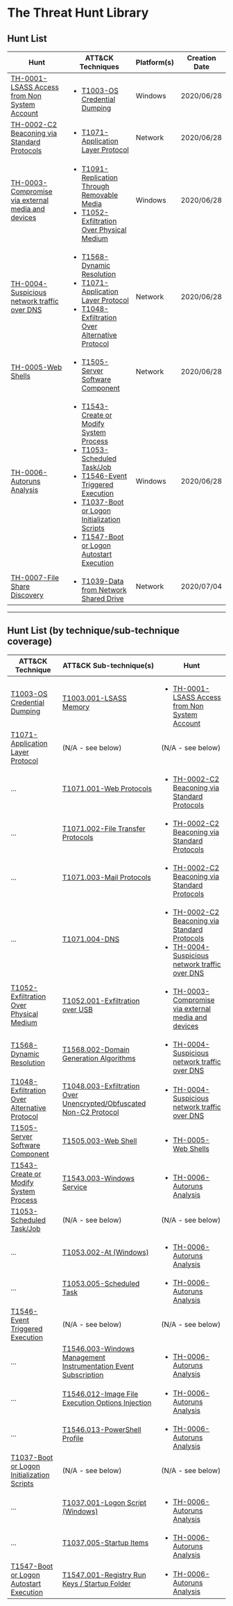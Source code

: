 
# The Threat Hunt Library

## Hunt List

|Hunt|ATT&CK Techniques|Platform(s)|Creation Date|
|---|---|---|---|
|<a href="hunts/TH-0001-LSASS Access from Non System Account.md">TH-0001-LSASS Access from Non System Account</a>|<ul style='margin-bottom: 0;'><li><a href="https://attack.mitre.org/beta/techniques/T1003/">T1003-OS Credential Dumping</a></li></ul>|Windows|2020/06/28|
|<a href="hunts/TH-0002-C2 Beaconing via Standard Protocols.md">TH-0002-C2 Beaconing via Standard Protocols</a>|<ul style='margin-bottom: 0;'><li><a href="https://attack.mitre.org/beta/techniques/T1071/">T1071-Application Layer Protocol</a></li></ul>|Network|2020/06/28|
|<a href="hunts/TH-0003-Compromise via external media and devices.md">TH-0003-Compromise via external media and devices</a>|<ul style='margin-bottom: 0;'><li><a href="https://attack.mitre.org/beta/techniques/T1091/">T1091-Replication Through Removable Media</a></li><li><a href="https://attack.mitre.org/beta/techniques/T1052/">T1052-Exfiltration Over Physical Medium</a></li></ul>|Windows|2020/06/28|
|<a href="hunts/TH-0004-Suspicious network traffic over DNS.md">TH-0004-Suspicious network traffic over DNS</a>|<ul style='margin-bottom: 0;'><li><a href="https://attack.mitre.org/beta/techniques/T1568/">T1568-Dynamic Resolution</a></li><li><a href="https://attack.mitre.org/beta/techniques/T1071/">T1071-Application Layer Protocol</a></li><li><a href="https://attack.mitre.org/beta/techniques/T1048/">T1048-Exfiltration Over Alternative Protocol</a></li></ul>|Network|2020/06/28|
|<a href="hunts/TH-0005-Web Shells.md">TH-0005-Web Shells</a>|<ul style='margin-bottom: 0;'><li><a href="https://attack.mitre.org/beta/techniques/T1505/">T1505-Server Software Component</a></li></ul>|Network|2020/06/28|
|<a href="hunts/TH-0006-Autoruns Analysis.md">TH-0006-Autoruns Analysis</a>|<ul style='margin-bottom: 0;'><li><a href="https://attack.mitre.org/beta/techniques/T1543/">T1543-Create or Modify System Process</a></li><li><a href="https://attack.mitre.org/beta/techniques/T1053/">T1053-Scheduled Task/Job</a></li><li><a href="https://attack.mitre.org/beta/techniques/T1546/">T1546-Event Triggered Execution</a></li><li><a href="https://attack.mitre.org/beta/techniques/T1037/">T1037-Boot or Logon Initialization Scripts</a></li><li><a href="https://attack.mitre.org/beta/techniques/T1547/">T1547-Boot or Logon Autostart Execution</a></li></ul>|Windows|2020/06/28|
|<a href="hunts/TH-0007-File Share Discovery.md">TH-0007-File Share Discovery</a>|<ul style='margin-bottom: 0;'><li><a href="https://attack.mitre.org/beta/techniques/T1039/">T1039-Data from Network Shared Drive</a></li></ul>|Network|2020/07/04|

---
## Hunt List (by technique/sub-technique coverage)

|ATT&CK Technique|ATT&CK Sub-technique(s)|Hunt|
|---|---|---|
|[T1003-OS Credential Dumping](https://attack.mitre.org/beta/techniques/T1003/)|[T1003.001-LSASS Memory](https://attack.mitre.org/beta/techniques/T1003/001/)|<ul style='margin-bottom: 0;'><li><a href="hunts/TH-0001-LSASS Access from Non System Account.md">TH-0001-LSASS Access from Non System Account</a></li></ul>|
|[T1071-Application Layer Protocol](https://attack.mitre.org/beta/techniques/T1071/)|(N/A - see below)|(N/A - see below)|
|...|[T1071.001-Web Protocols](https://attack.mitre.org/beta/techniques/T1071/001/)|<ul style='margin-bottom: 0;'><li><a href="hunts/TH-0002-C2 Beaconing via Standard Protocols.md">TH-0002-C2 Beaconing via Standard Protocols</a></li></ul>|
|...|[T1071.002-File Transfer Protocols](https://attack.mitre.org/beta/techniques/T1071/002/)|<ul style='margin-bottom: 0;'><li><a href="hunts/TH-0002-C2 Beaconing via Standard Protocols.md">TH-0002-C2 Beaconing via Standard Protocols</a></li></ul>|
|...|[T1071.003-Mail Protocols](https://attack.mitre.org/beta/techniques/T1071/003/)|<ul style='margin-bottom: 0;'><li><a href="hunts/TH-0002-C2 Beaconing via Standard Protocols.md">TH-0002-C2 Beaconing via Standard Protocols</a></li></ul>|
|...|[T1071.004-DNS](https://attack.mitre.org/beta/techniques/T1071/004/)|<ul style='margin-bottom: 0;'><li><a href="hunts/TH-0002-C2 Beaconing via Standard Protocols.md">TH-0002-C2 Beaconing via Standard Protocols</a></li><li><a href="hunts/TH-0004-Suspicious network traffic over DNS.md">TH-0004-Suspicious network traffic over DNS</a></li></ul>|
|[T1052-Exfiltration Over Physical Medium](https://attack.mitre.org/beta/techniques/T1052/)|[T1052.001-Exfiltration over USB](https://attack.mitre.org/beta/techniques/T1052/001/)|<ul style='margin-bottom: 0;'><li><a href="hunts/TH-0003-Compromise via external media and devices.md">TH-0003-Compromise via external media and devices</a></li></ul>|
|[T1568-Dynamic Resolution](https://attack.mitre.org/beta/techniques/T1568/)|[T1568.002-Domain Generation Algorithms](https://attack.mitre.org/beta/techniques/T1568/002/)|<ul style='margin-bottom: 0;'><li><a href="hunts/TH-0004-Suspicious network traffic over DNS.md">TH-0004-Suspicious network traffic over DNS</a></li></ul>|
|[T1048-Exfiltration Over Alternative Protocol](https://attack.mitre.org/beta/techniques/T1048/)|[T1048.003-Exfiltration Over Unencrypted/Obfuscated Non-C2 Protocol](https://attack.mitre.org/beta/techniques/T1048/003/)|<ul style='margin-bottom: 0;'><li><a href="hunts/TH-0004-Suspicious network traffic over DNS.md">TH-0004-Suspicious network traffic over DNS</a></li></ul>|
|[T1505-Server Software Component](https://attack.mitre.org/beta/techniques/T1505/)|[T1505.003-Web Shell](https://attack.mitre.org/beta/techniques/T1505/003/)|<ul style='margin-bottom: 0;'><li><a href="hunts/TH-0005-Web Shells.md">TH-0005-Web Shells</a></li></ul>|
|[T1543-Create or Modify System Process](https://attack.mitre.org/beta/techniques/T1543/)|[T1543.003-Windows Service](https://attack.mitre.org/beta/techniques/T1543/003/)|<ul style='margin-bottom: 0;'><li><a href="hunts/TH-0006-Autoruns Analysis.md">TH-0006-Autoruns Analysis</a></li></ul>|
|[T1053-Scheduled Task/Job](https://attack.mitre.org/beta/techniques/T1053/)|(N/A - see below)|(N/A - see below)|
|...|[T1053.002-At (Windows)](https://attack.mitre.org/beta/techniques/T1053/002/)|<ul style='margin-bottom: 0;'><li><a href="hunts/TH-0006-Autoruns Analysis.md">TH-0006-Autoruns Analysis</a></li></ul>|
|...|[T1053.005-Scheduled Task](https://attack.mitre.org/beta/techniques/T1053/005/)|<ul style='margin-bottom: 0;'><li><a href="hunts/TH-0006-Autoruns Analysis.md">TH-0006-Autoruns Analysis</a></li></ul>|
|[T1546-Event Triggered Execution](https://attack.mitre.org/beta/techniques/T1546/)|(N/A - see below)|(N/A - see below)|
|...|[T1546.003-Windows Management Instrumentation Event Subscription](https://attack.mitre.org/beta/techniques/T1546/003/)|<ul style='margin-bottom: 0;'><li><a href="hunts/TH-0006-Autoruns Analysis.md">TH-0006-Autoruns Analysis</a></li></ul>|
|...|[T1546.012-Image File Execution Options Injection](https://attack.mitre.org/beta/techniques/T1546/012/)|<ul style='margin-bottom: 0;'><li><a href="hunts/TH-0006-Autoruns Analysis.md">TH-0006-Autoruns Analysis</a></li></ul>|
|...|[T1546.013-PowerShell Profile](https://attack.mitre.org/beta/techniques/T1546/013/)|<ul style='margin-bottom: 0;'><li><a href="hunts/TH-0006-Autoruns Analysis.md">TH-0006-Autoruns Analysis</a></li></ul>|
|[T1037-Boot or Logon Initialization Scripts](https://attack.mitre.org/beta/techniques/T1037/)|(N/A - see below)|(N/A - see below)|
|...|[T1037.001-Logon Script (Windows)](https://attack.mitre.org/beta/techniques/T1037/001/)|<ul style='margin-bottom: 0;'><li><a href="hunts/TH-0006-Autoruns Analysis.md">TH-0006-Autoruns Analysis</a></li></ul>|
|...|[T1037.005-Startup Items](https://attack.mitre.org/beta/techniques/T1037/005/)|<ul style='margin-bottom: 0;'><li><a href="hunts/TH-0006-Autoruns Analysis.md">TH-0006-Autoruns Analysis</a></li></ul>|
|[T1547-Boot or Logon Autostart Execution](https://attack.mitre.org/beta/techniques/T1547/)|[T1547.001-Registry Run Keys / Startup Folder](https://attack.mitre.org/beta/techniques/T1547/001/)|<ul style='margin-bottom: 0;'><li><a href="hunts/TH-0006-Autoruns Analysis.md">TH-0006-Autoruns Analysis</a></li></ul>|
